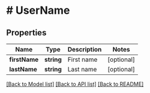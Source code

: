 # # UserName

## Properties

Name | Type | Description | Notes
------------ | ------------- | ------------- | -------------
**firstName** | **string** | First name | [optional]
**lastName** | **string** | Last name | [optional]

[[Back to Model list]](../../README.md#models) [[Back to API list]](../../README.md#endpoints) [[Back to README]](../../README.md)
